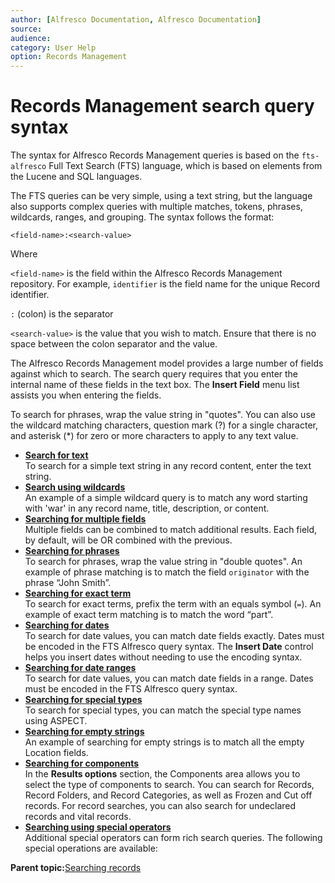 ```yaml
---
author: [Alfresco Documentation, Alfresco Documentation]
source: 
audience: 
category: User Help
option: Records Management
---
```


# Records Management search query syntax

The syntax for Alfresco Records Management queries is based on the `fts-alfresco` Full Text Search \(FTS\) language, which is based on elements from the Lucene and SQL languages.

The FTS queries can be very simple, using a text string, but the language also supports complex queries with multiple matches, tokens, phrases, wildcards, ranges, and grouping. The syntax follows the format:

```
<field-name>:<search-value>
```

Where

`<field-name>` is the field within the Alfresco Records Management repository. For example, `identifier` is the field name for the unique Record identifier.

`:` \(colon\) is the separator

`<search-value>` is the value that you wish to match. Ensure that there is no space between the colon separator and the value.

The Alfresco Records Management model provides a large number of fields against which to search. The search query requires that you enter the internal name of these fields in the text box. The **Insert Field** menu list assists you when entering the fields.

To search for phrases, wrap the value string in "quotes". You can also use the wildcard matching characters, question mark \(?\) for a single character, and asterisk \(\*\) for zero or more characters to apply to any text value.

-   **[Search for text](../tasks/rm-search-text.md)**  
To search for a simple text string in any record content, enter the text string.
-   **[Search using wildcards](../tasks/rm-search-wildcards.md)**  
An example of a simple wildcard query is to match any word starting with 'war' in any record name, title, description, or content.
-   **[Searching for multiple fields](../tasks/rm-search-multiple.md)**  
Multiple fields can be combined to match additional results. Each field, by default, will be OR combined with the previous.
-   **[Searching for phrases](../tasks/rm-search-phrases.md)**  
To search for phrases, wrap the value string in "double quotes". An example of phrase matching is to match the field `originator` with the phrase “John Smith”.
-   **[Searching for exact term](../tasks/rm-search-exactterm.md)**  
To search for exact terms, prefix the term with an equals symbol \(`=`\). An example of exact term matching is to match the word “part”.
-   **[Searching for dates](../tasks/rm-search-dates.md)**  
To search for date values, you can match date fields exactly. Dates must be encoded in the FTS Alfresco query syntax. The **Insert Date** control helps you insert dates without needing to use the encoding syntax.
-   **[Searching for date ranges](../tasks/rm-search-daterange.md)**  
To search for date values, you can match date fields in a range. Dates must be encoded in the FTS Alfresco query syntax.
-   **[Searching for special types](../tasks/rm-search-specialtypes.md)**  
To search for special types, you can match the special type names using ASPECT.
-   **[Searching for empty strings](../tasks/rm-search-emptystring.md)**  
An example of searching for empty strings is to match all the empty Location fields.
-   **[Searching for components](../tasks/rm-search-components.md)**  
In the **Results options** section, the Components area allows you to select the type of components to search. You can search for Records, Record Folders, and Record Categories, as well as Frozen and Cut off records. For record searches, you can also search for undeclared records and vital records.
-   **[Searching using special operators](../tasks/rm-search-operators.md)**  
Additional special operators can form rich search queries. The following special operations are available:

**Parent topic:**[Searching records](../concepts/rm-search.md)

